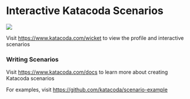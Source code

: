 # Interactive Katacoda Scenarios

[![](http://shields.katacoda.com/katacoda/wicket/count.svg)](https://www.katacoda.com/wicket "Get your profile on Katacoda.com")

Visit https://www.katacoda.com/wicket to view the profile and interactive scenarios

### Writing Scenarios
Visit https://www.katacoda.com/docs to learn more about creating Katacoda scenarios

For examples, visit https://github.com/katacoda/scenario-example
